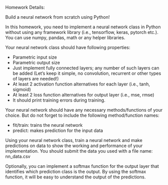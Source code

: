 Homework Details:

Build a neural network from scratch using Python!

In this homework, you need to implement a neural network class in Python without using any framework library (i.e., tensorflow, keras, pytorch etc.). You can use numpy, pandas, math or any helper libraries.

Your neural network class should have following properties:
- Parametric input size
- Parametric output size
- Just implement fully connected layers; any number of such layers can be added
(Let’s keep it simple, no convolution, recurrent or other types of layers are needed!)
- At least 2 activation function alternatives for each layer (i.e., tanh, sigmoid)
- At least 2 loss function alternatives for output layer (i.e., mse, rmse)
- It should print training errors during training.

Your neural network should have any necessary methods/functions of your choice. But do not forget to include the following method/function names:
- fit/train: trains the neural network
- predict: makes prediction for the input data

Using your neural network class, train a neural network and make predictions on data to show the working and performance of your implementation. You should
submit the data you used with a file name: nn_data.csv

Optionally, you can implement a softmax function for the output layer that identifies which prediction class is the output. By using the softmax function, it will be easy to understand the output of the predictions.
